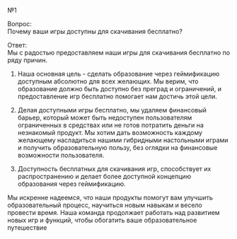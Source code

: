 №1  
  
Вопрос:  
Почему ваши игры доступны для скачивания бесплатно?  
  
Ответ:  
Мы с радостью предоставляем наши игры для скачивания бесплатно по ряду причин.  
1. Наша основная цель - сделать образование через геймификацию доступным абсолютно для всех желающих. Мы верим, что образование должно быть доступно без преград и ограничений, и предоставление игр бесплатно помогает нам достичь этой цели.
2. Делая доступными игры бесплатно, мы удаляем финансовый барьер, который может быть недоступен пользователям ограниченных в средствах или не готов потратить деньги на незнакомый продукт. Мы хотим дать возможность каждому желающему насладиться нашими гибридными настольными играми и получить образовательную пользу, без оглядки на финансовые возможности пользователя.  
  
3. Доступность бесплатных для скачивания игр, способствует их распространению и делает более доступной концепцию образования через геймификацию.  
  
Мы искренне надеемся, что наши продукты помогут вам улучшить образовательный процесс, научиться новым навыкам и весело провести время. Наша команда продолжает работать над развитием новых игр и функций, чтобы обогатить ваше образовательное путешествие